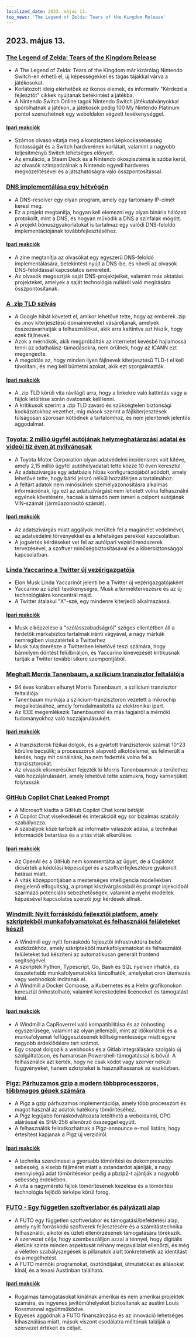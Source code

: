 ```yaml
---
localized_date: 2023. május 13.
top_news: 'The Legend of Zelda: Tears of the Kingdom Release'
---
```


## 2023. május 13.

### [The Legend of Zelda: Tears of the Kingdom Release](https://www.zelda.com/tears-of-the-kingdom/)

- A The Legend of Zelda: Tears of the Kingdom már kizárólag Nintendo Switch-en érhető el, új képességekkel és tágas tájakkal várva a játékosokat.
- Korlátozott ideig elérhetőek az ikonos elemek, és informatív "Kérdezd a fejlesztőt" cikkek nyújtanak betekintést a játékba.
- A Nintendo Switch Online tagok Nintendo Switch játékutalványokkal spórolhatnak a játékon, a játékosok pedig 100 My Nintendo Platinum pontot szerezhetnek egy weboldalon végzett tevékenységgel.

#### [Ipari reakciók](http://news.ycombinator.com/item?id=35912318)

- Számos olvasó vitatja meg a konzisztens képkockasebesség fontosságát és a Switch hardverének korlátait, valamint a nagyobb teljesítményű Switch lehetséges előnyeit.
- Az emuláció, a Steam Deck és a Nintendo ökoszisztéma is szóba kerül, az olvasók szimpatizálnak a Nintendo egyedi hardveres megközelítésével és a játszhatóságra való összpontosítással.

### [DNS implementálása egy hétvégén](https://implement-dns.wizardzines.com/)

- A DNS-resolver egy olyan program, amely egy tartomány IP-címét keresi meg.
- Ez a projekt megtanítja, hogyan kell elemezni egy olyan bináris hálózati protokollt, mint a DNS, és hogyan működik a DNS a színfalak mögött.
- A projekt bónuszgyakorlatokat is tartalmaz egy valódi DNS-feloldó implementációjának továbbfejlesztéséhez.

#### [Ipari reakciók](http://news.ycombinator.com/item?id=35916064)

- A zine megtanítja az olvasókat egy egyszerű DNS-feloldó implementálására, betekintést nyújt a DNS-be, és növeli az olvasók DNS-feloldással kapcsolatos ismereteit.
- Az olvasók megosztják saját DNS-projektjeiket, valamint más oktatási projekteket, amelyek a saját technológia nulláról való megírására összpontosítanak.

### [A .zip TLD szívás](https://financialstatement.zip/)

- A Google hibát követett el, amikor lehetővé tette, hogy az emberek .zip és .mov kiterjesztésű domainneveket vásároljanak, amelyek összezavarhatják a felhasználókat, akik arra kattintva azt hiszik, hogy ezek fájlnevek.
- Azok a mérnökök, akik megpróbálták az internetet kevésbé hajlamossá tenni az adathalász-támadásokra, nem örülnek, hogy az ICANN ezt megengedte.
- A megoldás az, hogy minden ilyen fájlnevek kiterjesztésű TLD-t el kell távolítani, és meg kell büntetni azokat, akik ezt szorgalmazták.

#### [Ipari reakciók](http://news.ycombinator.com/item?id=35920336)

- A .zip TLD körüli vita rávilágít arra, hogy a linkekre való kattintás vagy a fájlok letöltése során óvatosnak kell lenni.
- A kritikusok szerint a .zip TLD zavaró és szükségtelen biztonsági kockázatokhoz vezethet, míg mások szerint a fájlkiterjesztések túlságosan szorosan kötődnek a tartalomhoz, és nem jelentenek jelentős aggodalmat.

### [Toyota: 2 millió ügyfél autójának helymeghatározási adatai és videói tíz éven át nyilvánosak](https://www.bleepingcomputer.com/news/security/toyota-car-location-data-of-2-million-customers-exposed-for-ten-years/)

- A Toyota Motor Corporation olyan adatvédelmi incidensnek volt kitéve, amely 2,15 millió ügyfél autóhelyadatait tette közzé 10 éven keresztül.
- Az adatszivárgás egy adatbázis hibás konfigurációjából adódott, amely lehetővé tette, hogy bárki jelszó nélkül hozzáférjen a tartalmához.
- A feltárt adatok nem minősülnek személyazonosításra alkalmas információnak, így ezt az adatszivárgást nem lehetett volna felhasználni egyének követésére, hacsak a támadó nem ismeri a célpont autójának VIN-számát (járműazonosító számát).

#### [Ipari reakciók](http://news.ycombinator.com/item?id=35919133)

- Az adatszivárgás miatt aggályok merültek fel a magánélet védelmével, az adatvédelmi törvényekkel és a lehetséges perekkel kapcsolatban.
- A jogsértés kérdéseket vet fel az autóipari vezérlőrendszerek tervezésével, a szoftver minőségbiztosításával és a kiberbiztonsággal kapcsolatban.

### [Linda Yaccarino a Twitter új vezérigazgatója](https://twitter.com/elonmusk/status/1657050349608501249)

- Elon Musk Linda Yaccarinót jelenti be a Twitter új vezérigazgatójaként
- Yaccarino az üzleti tevékenységre, Musk a terméktervezésre és az új technológiákra koncentrál majd.
- A Twitter átalakul "X"-szé, egy mindenre kiterjedő alkalmazássá.

#### [Ipari reakciók](http://news.ycombinator.com/item?id=35917912)

- Musk elképzelése a "szólásszabadságról" szöges ellentétben áll a hirdetők márkabiztos tartalmak iránti vágyával, a nagy márkák nemrégiben visszatértek a Twitterhez
- Musk tulajdonrésze a Twitterben lehetővé teszi számára, hogy bármilyen döntést felülbíráljon, és Yaccarino kinevezését kritikusnak tartják a Twitter további sikere szempontjából.

### [Meghalt Morris Tanenbaum, a szilícium tranzisztor feltalálója](https://spectrum.ieee.org/in-memoriam-may-2023)

- 94 éves korában elhunyt Morris Tanenbaum, a szilícium tranzisztor feltalálója.
- Tanenbaum munkája a szilícium-tranzisztoron vezetett a mikrochip megalkotásához, amely forradalmasította az elektronikai ipart.
- Az IEEE megemlékezik Tanenbaumról és más tagjairól a mérnöki tudományokhoz való hozzájárulásukért.

#### [Ipari reakciók](http://news.ycombinator.com/item?id=35920261)

- A tranzisztorok fizikai dolgok, és a gyártott tranzisztorok számát 10^23 körülire becsülik; a processzorok alapvető alkotóelemei, és felmerült a kérdés, hogy mit csinálnánk, ha nem fedezték volna fel a tranzisztorokat.
- Az olvasók elismerésüket fejezték ki Morris Tanenbaumnak a területhez való hozzájárulásáért, amely lehetővé tette számukra, hogy karrierjüket folytassák

### [GitHub Copilot Chat Leaked Prompt](https://twitter.com/marvinvonhagen/status/1657060506371346432)

- A Microsoft kiadta a GitHub Copilot Chat korai bétáját
- A Copilot Chat viselkedését és interakcióit egy sor bizalmas szabály szabályozza.
- A szabályok közé tartozik az informatív válaszok adása, a technikai információk betartása és a vitás viták elkerülése.

#### [Ipari reakciók](http://news.ycombinator.com/item?id=35921375)

- Az OpenAI és a GitHub nem kommentálta az ügyet, de a Copilotot dicsérték a kódolási képességei és a szoftverfejlesztésre gyakorolt hatásai miatt.
- A viták középpontjában a mesterséges intelligencia modellekben megjelenő elfogultság, a prompt kiszivárgásokból és prompt injekcióból származó potenciális sebezhetőségek, valamint a nyelvi modellek képzésével kapcsolatos szerzői jogi kérdések állnak.

### [Windmill: Nyílt forráskódú fejlesztői platform, amely szkriptekből munkafolyamatokat és felhasználói felületeket készít](https://github.com/windmill-labs/windmill)

- A Windmill egy nyílt forráskódú fejlesztői infrastruktúra belső eszközökhöz, amely szkriptekből munkafolyamatokat és felhasználói felületeket tud készíteni az automatikusan generált frontend segítségével.
- A szkriptek Python, Typescript, Go, Bash és SQL nyelven írhatók, és összetettebb munkafolyamatokká láncolhatók, amelyeket cron ütemezés vagy webhookok indítanak el.
- A Windmill a Docker Compose, a Kubernetes és a Helm grafikonokon keresztül önhostolható, valamint kereskedelmi licenceket és támogatást kínál.

#### [Ipari reakciók](http://news.ycombinator.com/item?id=35920082)

- A Windmill a CapRoverrel való kompatibilitása és az önhosting egyszerűsége, valamint az olyan jellemzői, mint az időkorlátok és a munkafolyamat felfüggesztésének költségmentessége miatt egyre nagyobb érdeklődésre tart számot.
- Egy csapat dolgozik a webhooks és a Gitlab integrálására szolgáló új szolgáltatáson, és hamarosan Powershell-támogatással is bővül. A felhasználók azt kérték, hogy ne csak kódot vagy szerver nélküli függvényeket, hanem szkripteket is használhassanak az eszközben.

### [Pigz: Párhuzamos gzip a modern többprocesszoros, többmagos gépek számára](https://zlib.net/pigz/)

- A Pigz a gzip párhuzamos implementációja, amely több processzort és magot használ az adatok hatékony tömörítéséhez.
- A Pigz legújabb forráskódváltozata letölthető a weboldalról, GPG aláírással és SHA-256 ellenőrző összeggel együtt.
- A felhasználók feliratkozhatnak a Pigz-announce e-mail listára, hogy értesítést kapjanak a Pigz új verzióiról.

#### [Ipari reakciók](http://news.ycombinator.com/item?id=35914447)

- A technika szerelmesei a gyorsabb tömörítési és dekompressziós sebesség, a kisebb fájlméret miatt a zstandardot ajánlják, a nagy mennyiségű adat tömörítésekor pedig a pbzip2-t ajánlják a nagyobb sebesség érdekében.
- A vita a nagyméretű fájlok tömörítésének kezelése és a tömörítési technológia fejlődő térképe körül forog.

### [FUTO - Egy független szoftverlabor és pályázati alap](https://futo.org/)

- A FUTO egy független szoftverlabor és támogatási/befektetési alap, amely nyílt forráskódú szoftverek fejlesztésére és a számítástechnika felhasználói, alkotói és üzleti ellenőrzésének támogatására törekszik.
- A szervezet célja, hogy szembeszálljon azzal a ténnyel, hogy digitális életünk szinte minden aspektusát néhány megavállalat ellenőrzi, és még a véletlen szabályszegések is pillanatok alatt tönkretehetik az identitást és a megélhetést.
- A FUTO mérnöki programokat, ösztöndíjakat, útmutatókat és állásokat kínál, és a texasi Austinban található.

#### [Ipari reakciók](http://news.ycombinator.com/item?id=35911406)

- Rugalmas támogatásokat kínálnak amerikai és nem amerikai projektek számára, és ingyenes javítóműhelyeket biztosítanak az austini Louis Rossmannal együttműködve.
- Egyesek aggódnak a FUTO finanszírozása és az innováció lehetséges kihasználása miatt, mások viszont csodálatra méltónak találják a szervezet értékeit és céljait.
